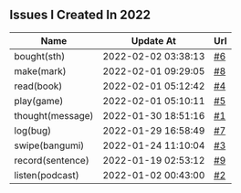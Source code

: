 ## Issues I Created In 2022

| Name | Update At | Url |
| ---- | ---- | ---- |
| bought(sth) | 2022-02-02 03:38:13 | [#6](https://github.com/bGZoCg/2022/issues/6) |
| make(mark) | 2022-02-01 09:29:05 | [#8](https://github.com/bGZoCg/2022/issues/8) |
| read(book) | 2022-02-01 05:12:42 | [#4](https://github.com/bGZoCg/2022/issues/4) |
| play(game) | 2022-02-01 05:10:11 | [#5](https://github.com/bGZoCg/2022/issues/5) |
| thought(message) | 2022-01-30 18:51:16 | [#1](https://github.com/bGZoCg/2022/issues/1) |
| log(bug) | 2022-01-29 16:58:49 | [#7](https://github.com/bGZoCg/2022/issues/7) |
| swipe(bangumi) | 2022-01-24 11:10:04 | [#3](https://github.com/bGZoCg/2022/issues/3) |
| record(sentence) | 2022-01-19 02:53:12 | [#9](https://github.com/bGZoCg/2022/issues/9) |
| listen(podcast) | 2022-01-02 00:43:00 | [#2](https://github.com/bGZoCg/2022/issues/2) |
